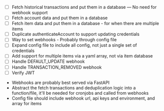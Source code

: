- [ ] Fetch historical transactions and put them in a database — No need for webhook support
- [ ] Fetch account data and put them in a database
- [ ] Fetch item data and put them in a database - for when there are multiple items
- [ ] Duplicate authenticateAccount to support updating credentials 
- [ ] Way to set webhooks - Probably through config file
- [ ] Expand config file to include all config, not just a single set of credentials
- [ ] Add support for multiple items via a yaml array, not via item database
- [ ] Handle DEFAULT_UPDATE webhook
- [ ] Handle TRANSACTION_REMOVED webhook
- [ ] Verify JWT

- Webhooks are probably best served via FastAPI
- Abstract the fetch transactions and deduplication logic into a function/file, it'll be needed for cronjobs and called from webhooks
- Config file should include webhook url, api keys and environment, and array for items